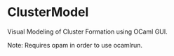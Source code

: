 # ClusterModel
Visual Modeling of Cluster Formation using OCaml GUI.

Note: Requires opam in order to use ocamlrun. 
